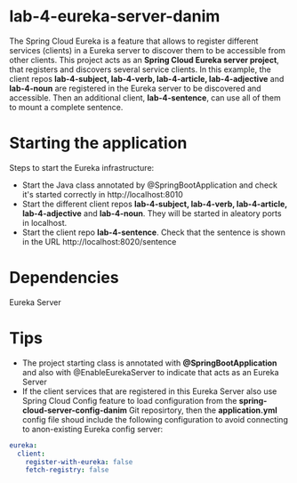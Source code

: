 # lab-4-eureka-server-danim

The Spring Cloud Eureka is a feature that allows to register different services (clients) in a Eureka server to discover them to be accessible from other clients. 
This project acts as an **Spring Cloud Eureka server project**, that registers and discovers several service clients.
In this example, the client repos **lab-4-subject, lab-4-verb, lab-4-article, lab-4-adjective** and **lab-4-noun** are registered in the Eureka server to be discovered and accessible.
Then an additional client, **lab-4-sentence**, can use all of them to mount a complete sentence.

# Starting the application

Steps to start the Eureka infrastructure:
- Start the Java class annotated by @SpringBootApplication and check it's started correctly in http://localhost:8010
- Start the different client repos **lab-4-subject, lab-4-verb, lab-4-article, lab-4-adjective** and **lab-4-noun**. They will be started in aleatory ports in localhost.
- Start the client repo **lab-4-sentence**. Check that the sentence is shown in the URL http://localhost:8020/sentence

# Dependencies

Eureka Server

# Tips

- The project starting class is annotated with **@SpringBootApplication** and also with @EnableEurekaServer to indicate that acts as an Eureka Server
- If the client services that are registered in this Eureka Server also use Spring Cloud Config feature to load configuration from the **spring-cloud-server-config-danim** Git reposirtory, then the **application.yml** config file shoud include the following configuration to avoid connecting to anon-existing Eureka config server:

```yaml
eureka:
  client:
    register-with-eureka: false
    fetch-registry: false
```

